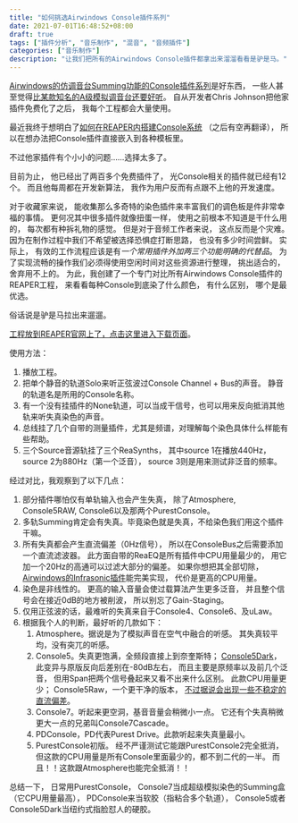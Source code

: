 ```yaml
---
title: "如何挑选Airwindows Console插件系列"
date: 2021-07-01T16:48:52+08:00
draft: true
tags: ["插件分析", "音乐制作", "混音", "音频插件"]
categories: ["音乐制作"]
description: "让我们把所有的Airwindows Console插件都拿出来溜溜看看是驴是马。"
---
```


[Airwindows的仿调音台Summing功能的Console插件系列](http://www.airwindows.com/?s=console)是好东西，
一些人甚至觉得[比某款知名的A级模拟调音台还要好听](https://tapeop.com/reviews/gear/104/console-and-buss-colors-plug-ins/)。
自从开发者Chris Johnson把他家插件免费化了之后，
我每个工程都会大量使用。

最近我终于想明白了[如何在REAPER内搭建Console系统](https://forums.cockos.com/showpost.php?p=2449032&postcount=2)
（之后有空再翻译），
所以在想办法把Console插件直接嵌入到各种模板里。

不过他家插件有个小小的问题……选择太多了。

目前为止，
他已经出了两百多个免费插件了，
光Console相关的插件就已经有12个。
而且他每周都在开发新算法，
我作为用户反而有点跟不上他的开发速度。

对于收藏家来说，
能收集那么多奇特的染色插件来丰富我们的调色板是件非常幸福的事情。
更何况其中很多插件就像扭蛋一样，
使用之前根本不知道是干什么用的，
每次都有种拆礼物的感觉。
但是对于音频工作者来说，
这点反而是个灾难。
因为在制作过程中我们不希望被选择恐惧症打断思路，
也没有多少时间尝鲜。
实际上，
有效的工作流程应该是有*一个常用插件外加两三个功能明确的代替品*。
为了实现流畅的操作我们必须得使用空闲时间对这些资源进行整理，
挑出适合的，
舍弃用不上的。
为此，我创建了一个专门对比所有Airwindows Console插件的REAPER工程，
来看看每种Console到底染了什么颜色，
有什么区别，
哪个是最优选。

俗话说是驴是马拉出来遛遛。

[工程放到REAPER官网上了，点击这里进入下载页面](https://stash.reaper.fm/v/42335/aw%20Console%20Comparison.rpp)。

使用方法：

1. 播放工程。
2. 把单个静音的轨道Solo来听正弦波过Console Channel + Bus的声音。
    静音的轨道名是所用的Console名称。
3. 有一个没有挂插件的None轨道，可以当成干信号，也可以用来反向抵消其他轨来听失真染色的声音。
4. 总线挂了几个自带的测量插件，尤其是频谱，对理解每个染色具体什么样能有些帮助。
5. 三个Source音源轨挂了三个ReaSynths，
    其中source 1在播放440Hz，
    source 2为880Hz（第一个泛音），
    source 3则是用来测试非泛音的频率。

经过对比，我观察到了以下几点：

1. 部分插件哪怕仅有单轨输入也会产生失真，
    除了Atmosphere, Console5RAW, Console6以及那两个PurestConsole。
2. 多轨Summing肯定会有失真。毕竟染色就是失真，不给染色我们用这个插件干嘛。
3. 所有失真都会产生直流偏差（0Hz信号），
    所以在ConsoleBus之后需要添加一个直流滤波器。
    此方面自带的ReaEQ是所有插件中CPU用量最少的，
    用它加一个20Hz的高通可以过滤大部分的偏差。
    如果你想把其全部切除，
    [Airwindows的Infrasonic插件](https://www.airwindows.com/infrasonic/)能完美实现，
    代价是更高的CPU用量。
4. 染色是非线性的。
    更高的输入音量会使过载算法产生更多泛音，
    并且整个信号会在接近0dB的地方被削波，
    所以别忘了Gain-Staging。
5. 仅用正弦波的话，最难听的失真来自于Console4、Console6、及uLaw。
6. 根据我个人的判断，最好听的几款如下：
   1. Atmosphere。据说是为了模拟声音在空气中融合的听感。
        其失真较平均，没有突兀的听感。
   2. Console5。失真更饱满，全频段直接上到奈奎斯特；
        [Console5Dark](https://gearspace.com/board/showpost.php?p=13053669&postcount=147)，
        此变异与原版反向后差别在-80dB左右，
        而且主要是原频率以及前几个泛音，
        但用Span把两个信号叠起来又看不出来什么区别。
        此款CPU用量更少；
        Console5Raw，一个更干净的版本，
        [不过据说会出现一些不稳定的直流偏差](https://gearspace.com/board/showpost.php?p=13034212&postcount=8)。
   3. Console7。听起来更空洞，基音音量会稍微小一点。
        它还有个失真稍微更大一点的兄弟叫Console7Cascade。
   4. PDConsole，PD代表Purest Drive。此款听起来失真量最小。
   5. PurestConsole初版。
        经不严谨测试它能跟PurestConsole2完全抵消，
        但这款的CPU用量是所有Console里面最少的，都不到二代的一半。
        而且！！这款跟Atmosphere也能完全抵消！！

总结一下，
日常用PurestConsole，
Console7当成超级模拟染色的Summing盒（它CPU用量最高），
PDConsole来当软胶（指粘合多个轨道），
Console5或者Console5Dark当纽约式指脸怼人的硬胶。
